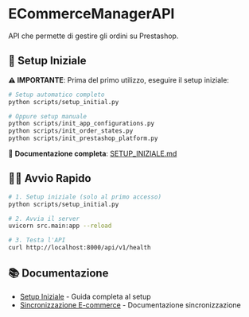 # ECommerceManagerAPI

API che permette di gestire gli ordini su Prestashop.

## 🚀 Setup Iniziale

**⚠️ IMPORTANTE**: Prima del primo utilizzo, eseguire il setup iniziale:

```bash
# Setup automatico completo
python scripts/setup_initial.py

# Oppure setup manuale
python scripts/init_app_configurations.py
python scripts/init_order_states.py
python scripts/init_prestashop_platform.py
```

📖 **Documentazione completa**: [SETUP_INIZIALE.md](SETUP_INIZIALE.md)

## 🏃‍♂️ Avvio Rapido

```bash
# 1. Setup iniziale (solo al primo accesso)
python scripts/setup_initial.py

# 2. Avvia il server
uvicorn src.main:app --reload

# 3. Testa l'API
curl http://localhost:8000/api/v1/health
```

## 📚 Documentazione

- [Setup Iniziale](SETUP_INIZIALE.md) - Guida completa al setup
- [Sincronizzazione E-commerce](docs/ECOMMERCE_SYNC.md) - Documentazione sincronizzazione
